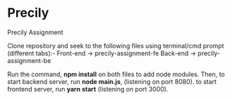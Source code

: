 # Precily

Precily Assignment

Clone repository and seek to the following files using terminal/cmd prompt (different tabs):-
Front-end -> precily-assignment-fe
Back-end -> precily-assignment-be

Run the command, **npm install** on both files to add node modules.
Then,
  to start backend server, run **node main.js**, (listening on port 8080).
  to start frontend server, run **yarn start** (listening on port 3000).
